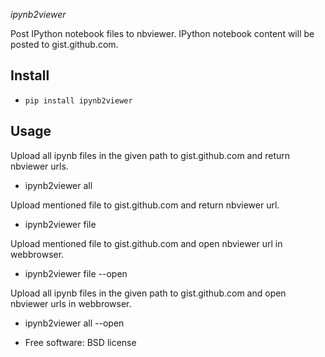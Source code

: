 *ipynb2viewer*


Post IPython notebook files to nbviewer. IPython notebook content will be posted to gist.github.com.

Install
-----
- `pip install ipynb2viewer`

Usage
-----
Upload all ipynb files in the given path to gist.github.com and return nbviewer urls.

- ipynb2viewer all <path>

Upload mentioned file to gist.github.com and return nbviewer url.

- ipynb2viewer file <filename>

Upload mentioned file to gist.github.com and open nbviewer url in webbrowser.

- ipynb2viewer file <filename> --open

Upload all ipynb files in the given path to gist.github.com and open nbviewer urls in webbrowser.

- ipynb2viewer all <path> --open

- Free software: BSD license
